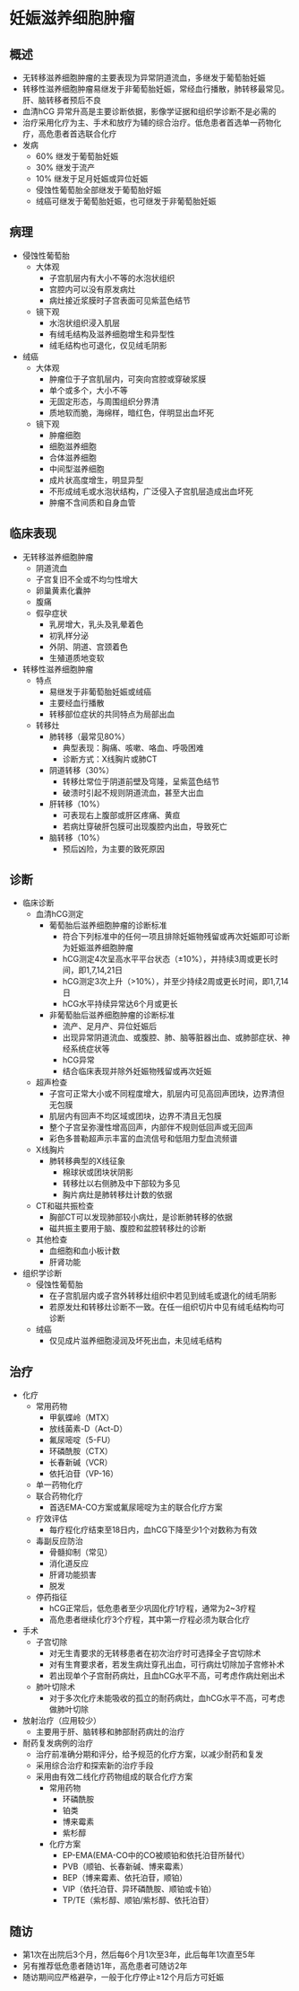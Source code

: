 <!-- 女，42岁。人工流产术后2年，阴道断续流血6月余，近日出现咳血丝痰。血β-hCG为13000U/L，胸部X线片示肺部多个结节。首选的治疗方法是 
A.肺叶切除+子宫切除术
B.放射治疗
C.肺叶切除术
D.化学治疗
E.子宫切除术
答案: D -->

# 妊娠滋养细胞肿瘤
## 概述
- 无转移滋养细胞肿瘤的主要表现为异常阴道流血，多继发于葡萄胎妊娠
- 转移性滋养细胞肿瘤易继发于非葡萄胎妊娠，常经血行播散，肺转移最常见。肝、脑转移者预后不良
- 血清hCG 异常升高是主要诊断依据，影像学证据和组织学诊断不是必需的 
- 治疗采用化疗为主、手术和放疗为辅的综合治疗。低危患者首选单一药物化疗，高危患者首选联合化疗 
- 发病
  - 60% 继发于葡萄胎妊娠
  - 30% 继发于流产
  - 10% 继发于足月妊娠或异位妊娠
  - 侵蚀性葡萄胎全部继发于葡萄胎好娠
  - 绒癌可继发于葡萄胎妊娠，也可继发于非葡萄胎妊娠
## 病理
- 侵蚀性葡萄胎
  - 大体观
      - 子宫肌层内有大小不等的水泡状组织
      - 宫腔内可以没有原发病灶
      - 病灶接近浆膜时子宫表面可见紫蓝色结节
  - 镜下观
      - 水泡状组织浸入肌层
      - 有绒毛结构及滋养细胞增生和异型性
      - 绒毛结构也可退化，仅见绒毛阴影
- 绒癌
  - 大体观
      - 肿瘤位于子宫肌层内，可突向宫腔或穿破浆膜
      - 单个或多个，大小不等
      - 无固定形态，与周围组织分界清
      - 质地软而脆，海绵样，暗红色，伴明显出血坏死
  - 镜下观
      - 肿瘤细胞
      - 细胞滋养细胞
      - 合体滋养细胞
      - 中间型滋养细胞
      - 成片状高度增生，明显异型
      - 不形成绒毛或水泡状结构，广泛侵入子宫肌层造成出血坏死
      - 肿瘤不含间质和自身血管
## 临床表现
- 无转移滋养细胞肿瘤
  - 阴道流血
  - 子宫复旧不全或不均匀性增大
  - 卵巢黄素化囊肿
  - 腹痛
  - 假孕症状
    - 乳房增大，乳头及乳晕着色
    - 初乳样分泌
    - 外阴、阴道、宫颈着色
    - 生殖道质地变软
- 转移性滋养细胞肿瘤
  - 特点
    - 易继发于非葡萄胎妊娠或绒癌
    - 主要经血行播散
    - 转移部位症状的共同特点为局部出血
  - 转移灶
    - 肺转移（最常见80%）
      - 典型表现：胸痛、咳嗽、咯血、呼吸困难
      - 诊断方式：X线胸片或肺CT
    - 阴道转移（30%）
      - 转移灶常位于阴道前壁及穹隆，呈紫蓝色结节
      - 破溃时引起不规则阴道流血，甚至大出血
    - 肝转移（10%）
      - 可表现右上腹部或肝区疼痛、黄疸
      - 若病灶穿破肝包膜可出现腹腔内出血，导致死亡
    - 脑转移（10%）
      - 预后凶险，为主要的致死原因
## 诊断

- 临床诊断
  - 血清hCG测定
    - 葡萄胎后滋养细胞肿瘤的诊断标准
      - 符合下列标准中的任何一项且排除妊娠物残留或再次妊娠即可诊断为妊娠滋养细胞肿瘤
      - hCG测定4次呈高水平平台状态（±10%），并持续3周或更长时间，即1,7,14,21日
      - hCG测定3次上升（>10%），并至少持续2周或更长时间，即1,7,14日
      - hCG水平持续异常达6个月或更长
    - 非葡萄胎后滋养细胞肿瘤的诊断标准
      - 流产、足月产、异位妊娠后
      - 出现异常阴道流血、或腹腔、肺、脑等脏器出血、或肺部症状、神经系统症状等
      - hCG异常
      - 结合临床表现并除外妊娠物残留或再次妊娠
  - 超声检查
    - 子宫可正常大小或不同程度增大，肌层内可见高回声团块，边界清但无包膜
    - 肌层内有回声不均区域或团块，边界不清且无包膜
    - 整个子宫呈弥漫性增高回声，内部伴不规则低回声或无回声
    - 彩色多普勒超声示丰富的血流信号和低阻力型血流频谱
  - X线胸片
    - 肺转移典型的X线征象
      - 棉球状或团块状阴影
      - 转移灶以右侧肺及中下部较为多见
      - 胸片病灶是肺转移灶计数的依据
  - CT和磁共振检查
    - 胸部CT可以发现肺部较小病灶，是诊断肺转移的依据
    - 磁共振主要用于脑、腹腔和盆腔转移灶的诊断
  - 其他检查
    - 血细胞和血小板计数
    - 肝肾功能
- 组织学诊断
  - 侵蚀性葡萄胎
    - 在子宫肌层内或子宫外转移灶组织中若见到绒毛或退化的绒毛阴影
    - 若原发灶和转移灶诊断不一致。在任一组织切片中见有绒毛结构均可诊断
  - 绒癌
    - 仅见成片滋养细胞浸润及坏死出血，未见绒毛结构
## 治疗
- 化疗
  - 常用药物
    - 甲氨蝶岭（MTX）
    - 放线菌素-D（Act-D）
    - 氟尿嘧啶（5-FU）
    - 环磷酰胺（CTX）
    - 长春新碱（VCR）
    - 依托泊苷（VP-16）
  - 单一药物化疗
  - 联合药物化疗
    - 首选EMA-CO方案或氟尿嘧啶为主的联合化疗方案
  - 疗效评估
    - 每疗程化疗结束至18日内，血hCG下降至少1个对数称为有效
  - 毒副反应防治
    - 骨髓抑制（常见）
    - 消化道反应
    - 肝肾功能损害
    - 脱发
  - 停药指征
    - hCG正常后，低危患者至少巩固化疗1疗程，通常为2~3疗程
    - 高危患者继续化疗3个疗程，其中第一疗程必须为联合化疗
- 手术
  - 子宫切除
    - 对无生青要求的无转移患者在初次治疗时可选择全子宫切除术
    - 对有生育要求者，若发生病灶穿孔出血，可行病灶切除加子宫修补术
    - 若出现单个子宫耐药病灶，且血hCG水平不高，可考虑作病灶剜出术
  - 肺叶切除术
    - 对于多次化疗未能吸收的孤立的耐药病灶，血hCG水平不高，可考虑做肺叶切除
- 放射治疗（应用较少）
  - 主要用于肝、脑转移和肺部耐药病灶的治疗
- 耐药复发病例的治疗
  - 治疗前准确分期和评分，给予规范的化疗方案，以减少耐药和复发
  - 采用综合治疗和探索新的治疗手段
  - 采用由有效二线化疗药物组成的联合化疗方案
    - 常用药物
      - 环磷酰胺
      - 铂类
      - 博来霉素
      - 紫杉醇
    - 化疗方案
      - EP-EMA(EMA-CO中的CO被顺铂和依托泊苷所替代）
      - PVB（顺铂、长春新碱、博来霉素）
      - BEP（博来霉素、依托泊苷，顺铂）
      - VIP（依托泊苷、异环磷酰胺、顺铂或卡铂）
      - TP/TE（紫杉醇、顺铂/紫杉醇、依托泊苷）
## 随访
- 第1次在出院后3个月，然后每6个月1次至3年，此后每年1次直至5年 
- 另有推荐低危患者随访1年，高危患者可随访2年
- 随访期间应严格避孕，一般于化疗停止≥12个月后方可妊娠
